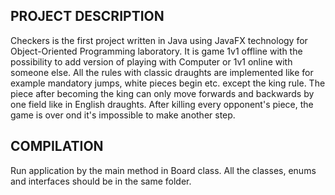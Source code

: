 ## PROJECT DESCRIPTION
Checkers is the first project written in Java using JavaFX technology for Object-Oriented Programming laboratory. It is game 1v1 offline with the possibility to add version of playing with Computer or 1v1 online with someone else. All the rules with classic draughts are implemented like for example mandatory jumps, white pieces begin etc. except the king rule. The piece after becoming the king can only move forwards and backwards by one field like in English draughts. After killing every opponent's piece, the game is over ond it's impossible to make another step. 
## COMPILATION
Run application by the main method in Board class. All the classes, enums and interfaces should be in the same folder.
